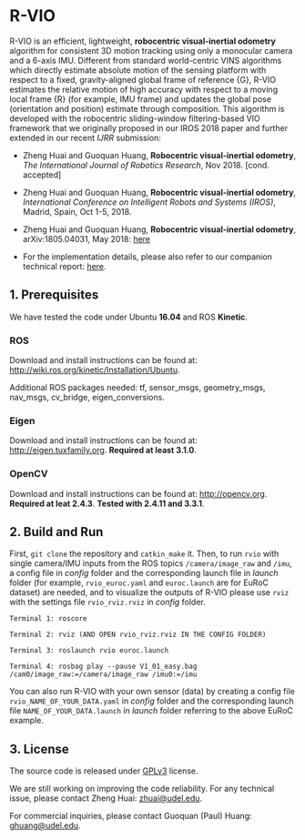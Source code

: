 # R-VIO

R-VIO is an efficient, lightweight, **robocentric visual-inertial odometry** algorithm for consistent 3D motion tracking using only a monocular camera and a 6-axis IMU. Different from standard world-centric VINS algorithms which directly estimate absolute motion of the sensing platform with respect to a fixed, gravity-aligned global frame of reference {G}, R-VIO estimates the relative motion of high accuracy with respect to a moving local frame {R} (for example, IMU frame) and updates the global pose (orientation and position) estimate through composition. This algorithm is developed with the robocentric sliding-window filtering-based VIO framework that we originally proposed in our IROS 2018 paper and further extended in our recent *IJRR* submission:

- Zheng Huai and Guoquan Huang, **Robocentric visual-inertial odometry**, *The International Journal of Robotics Research*, Nov 2018. [cond. accepted]

- Zheng Huai and Guoquan Huang, **Robocentric visual-inertial odometry**,  *International Conference on Intelligent Robots and Systems (IROS)*, Madrid, Spain, Oct 1-5, 2018.

- Zheng Huai and Guoquan Huang, **Robocentric visual-inertial odometry**, arXiv:1805.04031, May 2018: [here](https://arxiv.org/abs/1805.04031)

- For the implementation details, please also refer to our companion technical report: [here](http://udel.edu/~ghuang/papers/tr_rvio_ijrr.pdf).

## 1. Prerequisites

We have tested the code under Ubuntu **16.04** and ROS **Kinetic**.

### ROS
Download and install instructions can be found at: http://wiki.ros.org/kinetic/Installation/Ubuntu.

Additional ROS packages needed: tf, sensor_msgs, geometry_msgs, nav_msgs, cv_bridge, eigen_conversions.

### Eigen
Download and install instructions can be found at: http://eigen.tuxfamily.org. **Required at least 3.1.0**.

### OpenCV
Download and install instructions can be found at: http://opencv.org. **Required at leat 2.4.3**. **Tested with 2.4.11 and 3.3.1**.

## 2. Build and Run
First, `git clone` the repository and `catkin_make` it. Then, to run `rvio` with single camera/IMU inputs from the ROS topics `/camera/image_raw` and `/imu`, a config file in *config* folder and the corresponding launch file in *launch* folder (for example, `rvio_euroc.yaml` and `euroc.launch` are for EuRoC dataset) are needed, and to visualize the outputs of R-VIO please use `rviz` with the settings file `rvio_rviz.rviz` in *config* folder.
  ```
  Terminal 1: roscore
  ```
  ```
  Terminal 2: rviz (AND OPEN rvio_rviz.rviz IN THE CONFIG FOLDER)
  ```
  ```
  Terminal 3: roslaunch rvio euroc.launch
  ```
  ```
  Terminal 4: rosbag play --pause V1_01_easy.bag /cam0/image_raw:=/camera/image_raw /imu0:=/imu
  ```
You can also run R-VIO with your own sensor (data) by creating a config file `rvio_NAME_OF_YOUR_DATA.yaml` in *config* folder and the corresponding launch file `NAME_OF_YOUR_DATA.launch` in *launch* folder referring to the above EuRoC example.

## 3. License

The source code is released under [GPLv3](https://www.gnu.org/licenses/gpl-3.0.en.html) license.

We are still working on improving the code reliability. For any technical issue, please contact Zheng Huai: <zhuai@udel.edu>.

For commercial inquiries, please contact Guoquan (Paul) Huang: <ghuang@udel.edu>.

